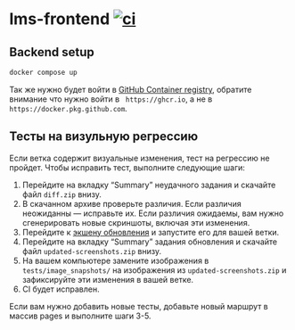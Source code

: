 # lms-frontend [![ci](https://github.com/tough-dev-school/lms-frontend-v2/actions/workflows/ci.yml/badge.svg)](https://github.com/tough-dev-school/lms-frontend-v2/actions/workflows/ci.yml)

## Backend setup

```bash
docker compose up
```

Так же нужно будет войти в [GitHub Container registry](https://docs.github.com/en/packages/guides/configuring-docker-for-use-with-github-packages#authenticating-with-a-personal-access-token), обратите внимание что нужно войти в ` https://ghcr.io`, а не в `https://docker.pkg.github.com`.

## Тесты на визульную регрессию

Если ветка содержит визуальные изменения, тест на регрессию не пройдет. Чтобы исправить тест, выполните следующие шаги:

1. Перейдите на вкладку “Summary” неудачного задания и скачайте файл `diff.zip` внизу.
2. В скачанном архиве проверьте различия. Если различия неожиданны — исправьте их. Если различия ожидаемы, вам нужно сгенерировать новые скриншоты, включая эти изменения.
3. Перейдите к [экшену обновления](https://github.com/tough-dev-school/lms-frontend-v2/actions/workflows/update-regression.yml) и запустите его для вашей ветки.
4. Перейдите на вкладку “Summary” задания обновления и скачайте файл `updated-screenshots.zip` внизу.
5. На вашем компьютере замените изображения в `tests/image_snapshots/` на изображения из `updated-screenshots.zip` и зафиксируйте эти изменения в вашей ветке.
6. CI будет исправлен.

Если вам нужно добавить новые тесты, добавьте новый маршрут в массив pages и выполните шаги 3-5.
